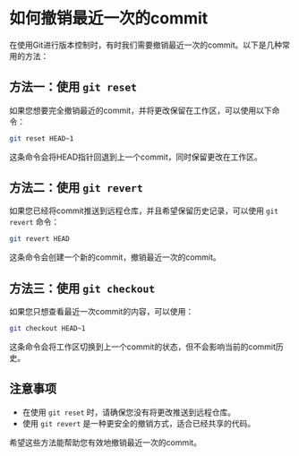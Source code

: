 # 如何撤销最近一次的commit

在使用Git进行版本控制时，有时我们需要撤销最近一次的commit。以下是几种常用的方法：

## 方法一：使用 `git reset`

如果您想要完全撤销最近的commit，并将更改保留在工作区，可以使用以下命令：

```bash
git reset HEAD~1
```

这条命令会将HEAD指针回退到上一个commit，同时保留更改在工作区。

## 方法二：使用 `git revert`

如果您已经将commit推送到远程仓库，并且希望保留历史记录，可以使用 `git revert` 命令：

```bash
git revert HEAD
```

这条命令会创建一个新的commit，撤销最近一次的commit。

## 方法三：使用 `git checkout`

如果您只想查看最近一次commit的内容，可以使用：

```bash
git checkout HEAD~1
```

这条命令会将工作区切换到上一个commit的状态，但不会影响当前的commit历史。

## 注意事项

- 在使用 `git reset` 时，请确保您没有将更改推送到远程仓库。
- 使用 `git revert` 是一种更安全的撤销方式，适合已经共享的代码。

希望这些方法能帮助您有效地撤销最近一次的commit。
